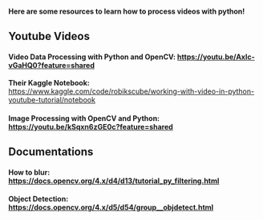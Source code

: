 #### Here are some resources to learn how to process videos with python!

## Youtube Videos
#### **Video Data Processing with Python and OpenCV:** https://youtu.be/AxIc-vGaHQ0?feature=shared
**Their Kaggle Notebook:** https://www.kaggle.com/code/robikscube/working-with-video-in-python-youtube-tutorial/notebook

#### **Image Processing with OpenCV and Python:** https://youtu.be/kSqxn6zGE0c?feature=shared

## Documentations

#### **How to blur:** https://docs.opencv.org/4.x/d4/d13/tutorial_py_filtering.html
#### **Object Detection:** https://docs.opencv.org/4.x/d5/d54/group__objdetect.html
